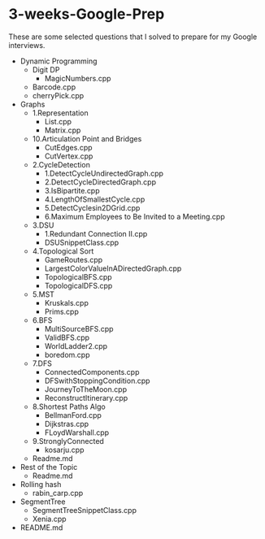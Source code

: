 # 3-weeks-Google-Prep
These are some selected questions that I solved to prepare for my Google interviews.

- Dynamic Programming
  - Digit DP
    - MagicNumbers.cpp
  - Barcode.cpp
  - cherryPick.cpp
- Graphs
  - 1.Representation
    - List.cpp
    - Matrix.cpp
  - 10.Articulation Point and Bridges
    - CutEdges.cpp
    - CutVertex.cpp
  - 2.CycleDetection
    - 1.DetectCycleUndirectedGraph.cpp 
    - 2.DetectCycleDirectedGraph.cpp 
    - 3.IsBipartite.cpp
    - 4.LengthOfSmallestCycle.cpp
    - 5.DetectCyclesin2DGrid.cpp
    - 6.Maximum Employees to Be Invited to a Meeting.cpp
  - 3.DSU
    - 1.Redundant Connection II.cpp
    - DSUSnippetClass.cpp
  - 4.Topological Sort
    - GameRoutes.cpp
    - LargestColorValueInADirectedGraph.cpp
    - TopologicalBFS.cpp
    - TopologicalDFS.cpp
  - 5.MST
    - Kruskals.cpp
    - Prims.cpp
  - 6.BFS
    - MultiSourceBFS.cpp
    - ValidBFS.cpp
    - WorldLadder2.cpp
    - boredom.cpp
  - 7.DFS
    - ConnectedComponents.cpp
    - DFSwithStoppingCondition.cpp
    - JourneyToTheMoon.cpp
    - ReconstructItinerary.cpp
  - 8.Shortest Paths Algo
    - BellmanFord.cpp
    - Dijkstras.cpp
    - FLoydWarshall.cpp
  - 9.StronglyConnected
    - kosarju.cpp
  - Readme.md
- Rest of the Topic
  - Readme.md
- Rolling hash
  - rabin_carp.cpp
- SegmentTree
  - SegmentTreeSnippetClass.cpp
  - Xenia.cpp
- README.md
